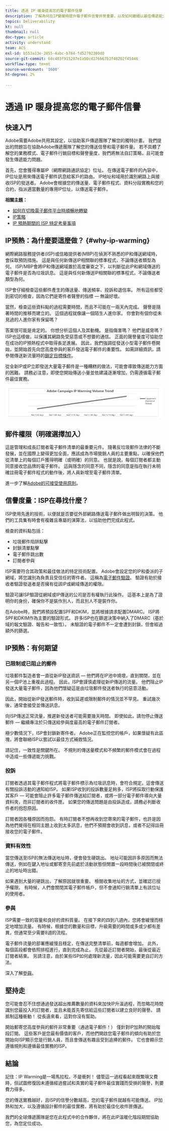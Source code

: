 ```yaml
---
title: 透過 IP 暖身提高您的電子郵件信譽
description: 了解為何在IP變暖時提升電子郵件信譽非常重要，以及如何繼續以最佳傳遞能力。
topics: Deliverability
kt: null
thumbnail: null
doc-type: article
activity: understand
team: ACS
exl-id: b553a13e-2055-4abc-b784-fd52792380d0
source-git-commit: 68c403f915287e1a50cd276b67b3f48202f45446
workflow-type: tm+mt
source-wordcount: '1600'
ht-degree: 2%

---
```


# 透過 IP 暖身提高您的電子郵件信譽

<!--Increase your email reputation with IP warming

## IP Warming overview

In the Adobe Deliverability Consulting and Deliverability Operations teams, we have a vested interest in helping new Campaign customers be as successful as possible as they embark on the route of an IP warming process. If you’ve never been a part of such a project, you may have a lot of questions about it. Let’s get down to the details!-->

## 快速入門

Adobe需要Adobe共用其設定，以協助客戶傳遞團隊了解您的獨特計畫。 我們提出的問題旨在協助Adobe傳遞團隊了解您的傳送信譽和電子郵件量。 若不具體了解您的業務模式、電子郵件行銷目標和聲譽量度，我們將無法自訂策略，且可能會發生傳遞能力問題。

首先，您會獲得專屬IP（網際網路通訊協定）位址。 在傳送電子郵件的內容中，IP位址是用來傳送電子郵件訊息給客戶的路由。 IP地址和域用於識別網路上與接收ISP的發送者。 Adobe會根據您的傳送量、電子郵件程式、資料分段實務和您的合約，指派適當數量的專用IP位址，以傳送電子郵件。

**相關主題：**
* [如何在切換電子郵件平台時順暢地轉變](../../help/transition-process/switching-email-platforms.md)
* [IP策略](../../help/transition-process/infrastructure.md#ip-strategy)
* [IP 預熱期間的 ISP 特定考量事項](../../help/transition-process/isp-specific-considerations-during-ip-warming.md)

## IP預熱：為什麼要這麼做？ {#why-ip-warming}

網際網路服務提供者(ISP)或信箱提供者(MBP)在偵測不熟悉的IP和傳送網域時，會採取預防措施。 這是與任何新傳送IP相關聯的標準程式，不論傳送者類型為何。 ISP/MBP會將IP和傳送網域置於高度審查之下，以判斷從此IP和網域傳送的電子郵件是否為垃圾訊息。  這是與任何新傳送IP相關聯的標準程式，不論傳送者類型為何。

ISP會仔細檢查這些郵件產生的傳送量、傳送頻率、投訴和退信率。 所有這些都受到密切的檢查，因為它們是寄件者聲譽的指標 — 無論好壞。

當然，檢查這些資料點的過程需要時間，而且不可能在一兩天內完成。 聲譽是隨著時間的推移而建立的。 這個過程就像讓一個陌生人進你家。 你會對有個你從未見過的人進你家有保留嗎？

答案很可能是肯定的。 你想分析這個人及其動機。 是指傷害嗎？ 他們是威脅嗎？ ISP也這樣做，以保護其網路免受惡意或不想要的通信。 正面的聲譽量度可協助您在成功的IP預熱程式中取得長足進展。 因此，我們強調從發送小型電子郵件卷開始，並開始首先向您高度參與的客戶發送電子郵件的重要性。 如需詳細資訊，請參閱傳送新流量時的[鎖定目標條件](/help/transition-process/targeting-criteria.md)。

從全新IP或IP立即發送大量電子郵件是一種糟糕的做法，可能會導致傳送能力方面的困難。 請務必注意，即使您開始傳送小量並依建議逐漸增加，仍需遵循電子郵件最佳實務。

![](../../help/assets/ip-warming-volume-trend.png)

## 郵件權限（明確選擇加入）

這是管理和成長訂閱者電子郵件清單的最重要元件。 隨著反垃圾郵件法律的不斷發展，並在國際上變得更加全面，應該成為市場營銷人員的主要重點，以確保他們從清單上的每個訂戶獲得明確（或明確）的同意。 也就是說，每個訂閱者都主動同意接收您品牌的電子郵件。 這與隱含的同意不同，隱含的同意是指在執行未明確註冊電子郵件程式的動作後，將人員新增至電子郵件清單。

進一步了解[Adobe的可接受使用原則](https://www.adobe.com/legal/terms/aup.html)。

## 信譽度量：ISP在尋找什麼？

ISP使用先進的技術，以便就是否要從外部網路傳送電子郵件做出明智的決策。 他們的工具集有時會有複雜且專屬的演算法，以協助他們完成此程式。

檢查的資料點包括：

* 垃圾郵件陷阱點擊
* 封鎖清單點擊
* 電子郵件跳出數
* 訂閱者參與

ISP需要符合其政策和最佳做法的特定技術配置。 Adobe會設定您的IP和委派的子網域，將您識別為負責且受信任的寄件者。 這稱為[電子郵件驗證](/help/transition-process/infrastructure.md#authentication)。 驗證有助於接收者驗證發送者是否擁有從該IP或網域傳送的權限。

驗證可讓ISP驗證從網域或IP傳送的公司是否有權執行此操作。 這基本上是為了證明你的身份，確保你不是裝作別人，而且別人不是裝作你。

在Adobe時，我們將預設配置SPF和DKIM，並將根據請求配置DMARC。 ISP將SPF和DKIM作為主要的驗證形式。 許多ISP也在篩選決策中納入了DMARC（基於域的報文驗證、報告和一致性）。 未驗證的電子郵件不一定會遭到封鎖，但會經過額外的篩選。

## IP預熱：有何期望

### 已限制或已阻止的郵件

垃圾郵件製造者會一直從新IP發送資訊 — 他們將在IP池中燒壞，直到關閉，並在另一個IP池上重複此過程。 因此，ISP會謹慎處理從新IP傳送的流量。 他們阻止IP發送大量電子郵件，因為他們懷疑這是由垃圾郵件發送者執行的惡意活動。

因此，開始從新IP發送郵件時，收到延遲或限制郵件的情況並不罕見。 重試幾次後，通常會接受並傳送訊息。

向ISP傳送正常流量，推遲新發送者可能需要幾天時間。 即使如此，請勿停止傳送郵件 — 繼續專注於只傳送給參與度最高的電子郵件訂閱者。

極少數情況下，ISP會封鎖新寄件者。 Adobe正在監控您的帳戶，如果懷疑有此區塊，將會聯絡ISP以嘗試以最佳方式補救情況。

請記住，一致性是關鍵所在。 不規則的傳送量模式和不頻繁的郵件模式會在過程中造成一些傳遞能力挑戰。

### 投訴

[](/help/metrics/complaints.md) 訂閱者透過其電子郵件程式將電子郵件標示為垃圾訊息時，會符合規定。這會傳送有關投訴活動的通知給ISP。 如果ISP收到的投訴數量足夠多，ISP將採取行動保護其客戶 — 可能會阻止許多電子郵件傳送給訂閱者，或將一部分電子郵件導向大量資料夾，而非訂閱者的收件匣。 如果您的傳送問題是由投訴造成，請務必判斷收件者的抱怨原因。

訂閱者因各種原因而抱怨。 有時訂閱者不想再收到您寄來的電子郵件，也許是因為他們覺得在相同主題上收到太多訊息，他們不預期會收到訊息，或者不記得註冊接收您的電子郵件。

### 資料有效性

當您傳送至ISP的無法傳送地址時，便會發生硬跳出。 地址可能因許多原因而無法傳送，例如在鍵入地址或郵寄至先前處於活動狀態但閒置一段時間後已被關閉或終止的地址時出錯。

如果遇到大量的硬跳出，了解原因就很重要。 檢閱收集地址的方式，並確認已授予權限。 有時候，人們會關閉其電子郵件帳戶，但不會通知行銷清單上有該位址的使用者。

### 參與

ISP需要一致的容量和良好的資料質量。 在接下來的四到八週內，您將會緩慢而穩定地增加流量。 有時候，根據您的數量和目標，升級需要的時間或多或少都有差異，但通常至少需要8週的流程。

電子郵件流量的部署應緩慢且穩定，在傳送完整清單前，每週都會增加。 此外，每個區段都會依照排程進行，直到完成為止。 先從最近訂閱者開始，最後從最近訂閱者結束。 另請注意，由於某些ISP如何處理新流量，因此可能需要更自訂的方法。

深入了解[參與](/help/engagement.md)。

## 堅持走

您可能會忍不住想通過發送超出推薦數量的資料來加快IP升溫過程，而忽略花時間識別您最投入的訂閱者，並且未能首先寄信給這些訂閱者以建立良好的聲譽。 請抵制這種衝動！ 從長遠來看，這對你沒有幫助。

開始郵寄您高度參與的郵件非常重要（通過電子郵件！） 僅針對IP加熱的開始階段訂閱。 這些客戶是您最有價值的客戶，而他們開啟您電子郵件的傾向有助於您開始向ISP顯示您是行銷人員，而且會傳送有趣且受到追捧的郵件。 它也會顯示您遵循規則和遵循最佳實務的ISP。

## 結論

記住：IP Warming是一場馬拉松，不是衝刺！  儘管這一過程看起來既繁瑣又費時，但試圖修復因未遵循經過嘗試和真實的電子郵件最佳實踐而受損的聲譽，則要費力得多。

您的傳送實務越好，且ISP的信譽分數越高，您的電子郵件就越有可能傳送。 IP加熱和加大，以及遵循設計郵件的最佳實務，將有助於最佳化收件匣傳送。

我們的全球傳遞團隊是您在此程式中的合作夥伴，將在此IP溫暖化階段期間協助您，為您定位成功。
